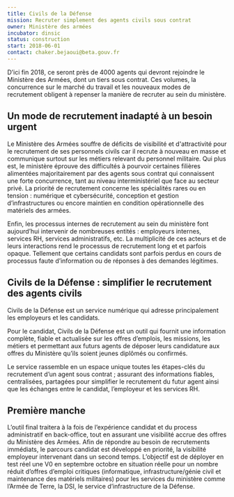 ```yaml
---
title: Civils de la Défense
mission: Recruter simplement des agents civils sous contrat
owner: Ministère des armées
incubator: dinsic
status: construction
start: 2018-06-01
contact: chaker.bejaoui@beta.gouv.fr
---
```


D’ici fin 2018, ce seront près de 4000 agents qui devront rejoindre le Ministère des Armées, dont un tiers sous contrat. Ces volumes, la concurrence sur le marché du travail et les nouveaux modes de recrutement obligent à repenser la manière de recruter au sein du ministère.

## Un mode de recrutement inadapté à un besoin urgent

Le Ministère des Armées souffre de déficits de visibilité et d'attractivité pour le recrutement de ses personnels civils car il recrute à nouveau en masse et communique surtout sur les métiers relevant du personnel militaire.
Qui plus est, le ministère éprouve des difficultés à pourvoir certaines filières alimentées majoritairement par des agents sous contrat qui connaissent une forte concurrence, tant au niveau interministériel que face au secteur privé. La priorité de recrutement concerne les spécialités rares ou en tension : numérique et cybersécurité, conception et gestion d’infrastructures ou encore maintien en condition opérationnelle des matériels des armées.

Enfin, les processus internes de recrutement au sein du ministère font aujourd’hui intervenir de nombreuses entités : employeurs internes, services RH, services administratifs, etc. La multiplicité de ces acteurs et de leurs interactions rend le processus de recrutement long et et parfois opaque. Tellement que certains candidats sont parfois perdus en cours de processus faute d’information ou de réponses à des demandes légitimes.

## Civils de la Défense : simplifier le recrutement des agents civils

Civils de la Défense est un service numérique qui adresse principalement les employeurs et les candidats. 

Pour le candidat, Civils de la Défense est un outil qui fournit une information complète, fiable et actualisée sur les offres d’emplois, les missions, les métiers et permettant aux futurs agents de  déposer leurs candidature aux offres du Ministère qu’ils soient jeunes diplômés ou confirmés.

Le service rassemble en un espace unique toutes les étapes-clés du recrutement d’un agent sous contrat ; assurant des informations fiables, centralisées, partagées pour simplifier le recrutement du futur agent ainsi que les échanges entre le candidat, l’employeur et les services RH.

## Première manche

L’outil final traitera à la fois de l’expérience candidat et du process administratif en back-office, tout en assurant une visibilité accrue des offres du Ministère des Armées. Afin de répondre au besoin de recrutements immédiats, le parcours candidat est développé en priorité, la visibilité employeur intervenant dans un second temps.
L’objectif est de déployer en test réel une V0 en septembre octobre en situation réelle pour un nombre réduit d’offres d’emploi critiques (informatique, infrastructure/génie civil et maintenance des matériels militaires) pour les services du ministère comme l’Armée de Terre, la DSI, le service d’infrastructure de la Défense.
